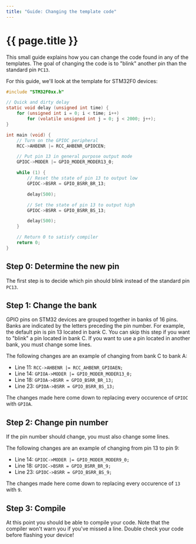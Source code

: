 ```yaml
---
title: "Guide: Changing the template code"
---
```


# {{ page.title }}

This small guide explains how you can change the code found in any of the templates. The goal of changing the code is to "blink" another pin than the standard pin `PC13`.

For this guide, we'll look at the template for STM32F0 devices:

```c
#include "STM32F0xx.h"

// Quick and dirty delay
static void delay (unsigned int time) {
    for (unsigned int i = 0; i < time; i++)
        for (volatile unsigned int j = 0; j < 2000; j++);
}

int main (void) {
    // Turn on the GPIOC peripheral
    RCC->AHBENR |= RCC_AHBENR_GPIOCEN;

    // Put pin 13 in general purpose output mode
    GPIOC->MODER |= GPIO_MODER_MODER13_0;

    while (1) {
        // Reset the state of pin 13 to output low
        GPIOC->BSRR = GPIO_BSRR_BR_13;

        delay(500);

        // Set the state of pin 13 to output high
        GPIOC->BSRR = GPIO_BSRR_BS_13;

        delay(500);
    }

    // Return 0 to satisfy compiler
    return 0;
}
```

## Step 0: Determine the new pin

The first step is to decide which pin should blink instead of the standard pin `PC13`.

## Step 1: Change the bank

GPIO pins on STM32 devices are grouped together in banks of 16 pins. Banks are indicated by the letters preceding the pin number. For example, the default pin is pin 13 located in bank C. You can skip this step if you want to "blink" a pin located in bank C. If you want to use a pin located in another bank, you must change some lines.

The following changes are an example of changing from bank C to bank A:

 - Line 11: `RCC->AHBENR |= RCC_AHBENR_GPIOAEN;`
 - Line 14: `GPIOA->MODER |= GPIO_MODER_MODER13_0;`
 - Line 18: `GPIOA->BSRR = GPIO_BSRR_BR_13;`
 - Line 23: `GPIOA->BSRR = GPIO_BSRR_BS_13;`

The changes made here come down to replacing every occurence of `GPIOC` with `GPIOA`.

## Step 2: Change pin number

If the pin number should change, you must also change some lines.

The following changes are an example of changing from pin 13 to pin 9:

 - Line 14: `GPIOC->MODER |= GPIO_MODER_MODER9_0;`
 - Line 18: `GPIOC->BSRR = GPIO_BSRR_BR_9;`
 - Line 23: `GPIOC->BSRR = GPIO_BSRR_BS_9;`

The changes made here come down to replacing every occurence of `13` with `9`.

## Step 3: Compile

At this point you should be able to compile your code. Note that the compiler won't warn you if you've missed a line. Double check your code before flashing your device!
